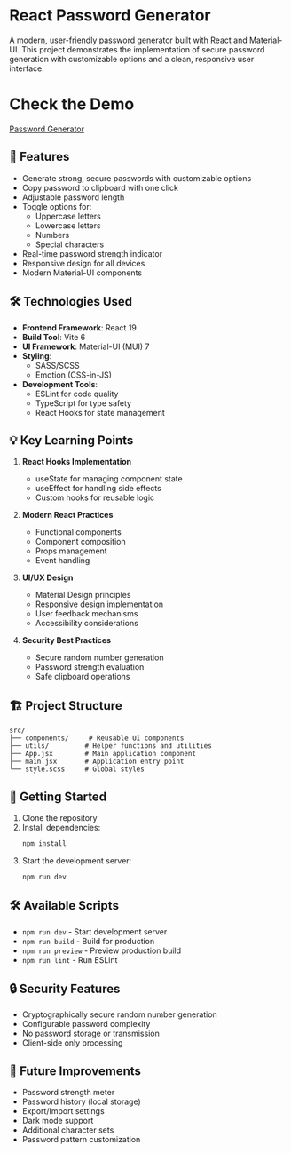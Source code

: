 # React Password Generator

A modern, user-friendly password generator built with React and Material-UI. This project demonstrates the implementation of secure password generation with customizable options and a clean, responsive user interface.

# Check the Demo

[Password Generator](https://annawu23.github.io/password-generator/)

## 🚀 Features

- Generate strong, secure passwords with customizable options
- Copy password to clipboard with one click
- Adjustable password length
- Toggle options for:
  - Uppercase letters
  - Lowercase letters
  - Numbers
  - Special characters
- Real-time password strength indicator
- Responsive design for all devices
- Modern Material-UI components

## 🛠️ Technologies Used

- **Frontend Framework**: React 19
- **Build Tool**: Vite 6
- **UI Framework**: Material-UI (MUI) 7
- **Styling**:
  - SASS/SCSS
  - Emotion (CSS-in-JS)
- **Development Tools**:
  - ESLint for code quality
  - TypeScript for type safety
  - React Hooks for state management

## 💡 Key Learning Points

1. **React Hooks Implementation**

   - useState for managing component state
   - useEffect for handling side effects
   - Custom hooks for reusable logic

2. **Modern React Practices**

   - Functional components
   - Component composition
   - Props management
   - Event handling

3. **UI/UX Design**

   - Material Design principles
   - Responsive design implementation
   - User feedback mechanisms
   - Accessibility considerations

4. **Security Best Practices**
   - Secure random number generation
   - Password strength evaluation
   - Safe clipboard operations

## 🏗️ Project Structure

```
src/
├── components/     # Reusable UI components
├── utils/         # Helper functions and utilities
├── App.jsx        # Main application component
├── main.jsx       # Application entry point
└── style.scss     # Global styles
```

## 🚀 Getting Started

1. Clone the repository
2. Install dependencies:
   ```bash
   npm install
   ```
3. Start the development server:
   ```bash
   npm run dev
   ```

## 🛠️ Available Scripts

- `npm run dev` - Start development server
- `npm run build` - Build for production
- `npm run preview` - Preview production build
- `npm run lint` - Run ESLint

## 🔒 Security Features

- Cryptographically secure random number generation
- Configurable password complexity
- No password storage or transmission
- Client-side only processing

## 🎯 Future Improvements

- Password strength meter
- Password history (local storage)
- Export/Import settings
- Dark mode support
- Additional character sets
- Password pattern customization
